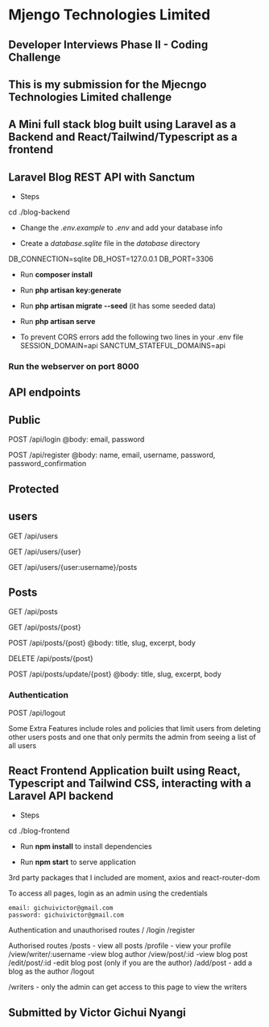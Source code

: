 # Mjengo Technologies Limited

## Developer Interviews Phase II - Coding Challenge

## This is my submission for the Mjecngo Technologies Limited challenge

## A Mini full stack blog built using Laravel as a Backend and React/Tailwind/Typescript as a frontend

## Laravel Blog REST API with Sanctum

- Steps

cd ./blog-backend

- Change the *.env.example* to *.env* and add your database info

- Create a *database.sqlite* file in the *database* directory

DB_CONNECTION=sqlite
DB_HOST=127.0.0.1
DB_PORT=3306

- Run __composer install__
- Run __php artisan key:generate__
- Run __php artisan migrate --seed__ (it has some seeded data)

- Run __php artisan serve__

- To prevent CORS errors add the following two lines in your .env file
SESSION_DOMAIN=api
SANCTUM_STATEFUL_DOMAINS=api

### Run the webserver on port 8000

## API endpoints

## Public

POST   /api/login
@body: email, password

POST   /api/register
@body: name, email, username, password, password_confirmation

## Protected

## users

GET /api/users

GET /api/users/{user}

GET /api/users/{user:username}/posts

## Posts

GET /api/posts

GET /api/posts/{post}

POST /api/posts/{post}
@body: title, slug, excerpt, body

DELETE /api/posts/{post}

POST /api/posts/update/{post}
@body: title, slug, excerpt, body

### Authentication

POST    /api/logout

Some Extra Features include roles and policies that limit users from deleting other users posts and one that only permits the admin from seeing a list of all users

## React Frontend Application built using React, Typescript and Tailwind CSS, interacting with a Laravel API backend

- Steps

cd ./blog-frontend

- Run __npm install__ to install dependencies

- Run __npm start__ to serve application

3rd party packages that I included are
moment, axios and react-router-dom

To access all pages, login as an admin using the credentials

    email: gichuivictor@gmail.com
    password: gichuivictor@gmail.com

Authentication and unauthorised routes
/
/login
/register

Authorised routes
/posts - view all posts
/profile - view your profile
/view/writer/:username -view blog author
/view/post/:id -view blog post
/edit/post/:id -edit blog post (only if you are the author)
/add/post - add a blog as the author
/logout

/writers - only the admin can get access to this page to view the writers

## Submitted by Victor Gichui Nyangi
